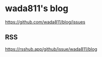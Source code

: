 # wada811's blog
https://github.com/wada811/blog/issues

## RSS
https://rsshub.app/github/issue/wada811/blog
